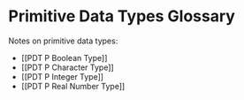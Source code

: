 # Primitive Data Types Glossary

Notes on primitive data types:
- [[PDT P Boolean Type]]
- [[PDT P Character Type]]
- [[PDT P Integer Type]]
- [[PDT P Real Number Type]]